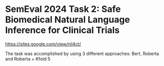 # SemEval 2024 Task 2: Safe Biomedical Natural Language Inference for Clinical Trials

https://sites.google.com/view/nli4ct/

The task was accomplished by using 3 different approaches: Bert, Roberta and Roberta + Kfold 5 
